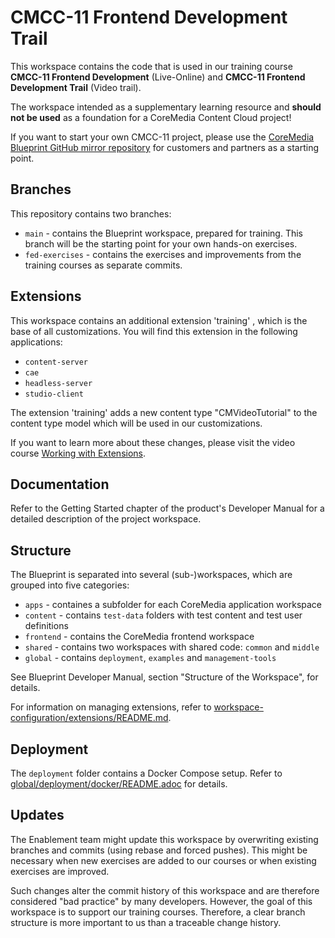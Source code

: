 # CMCC-11 Frontend Development Trail

This workspace contains the code that is used in our training course 
**CMCC-11 Frontend Development** (Live-Online) and 
**CMCC-11 Frontend Development Trail** (Video trail).

The workspace intended as a supplementary learning resource and 
**should not be used** as a foundation for a CoreMedia Content Cloud project!

If you want to start your own CMCC-11 project, please use the [CoreMedia Blueprint GitHub mirror repository](https://github.com/coremedia-contributions/coremedia-blueprints-workspace)
for customers and partners as a starting point.

## Branches

This repository contains two branches:

- `main` - contains the Blueprint workspace, prepared for training.
   This branch will be the starting point for your own hands-on exercises.
- `fed-exercises` - contains the exercises and improvements from the 
   training courses as separate commits.

## Extensions

This workspace contains an additional extension 'training' , which is the base of
all customizations. You will find this extension in the following applications:

- `content-server`
- `cae`
- `headless-server`
- `studio-client`

The extension 'training' adds a new content type "CMVideoTutorial" to the 
content type model which will be used in our customizations.

If you want to learn more about these changes, please visit the video course 
[Working with Extensions](https://enablement.coremedia.com/course/working-with-extensions).

## Documentation

Refer to the Getting Started chapter of the product's Developer Manual for a detailed description of the project workspace.

## Structure

The Blueprint is separated into several (sub-)workspaces, which are grouped into five categories:

* `apps` - containes a subfolder for each CoreMedia application workspace
* `content` - contains `test-data` folders with test content and test user definitions
* `frontend` - contains the CoreMedia frontend workspace
* `shared` - contains two workspaces with shared code: `common` and `middle`
* `global` - contains `deployment`, `examples` and `management-tools`

See Blueprint Developer Manual, section "Structure of the Workspace", for details.

For information on managing extensions, refer to [workspace-configuration/extensions/README.md](./workspace-configuration/extensions/README.md).

## Deployment

The `deployment` folder contains a Docker Compose setup. Refer to [global/deployment/docker/README.adoc](./global/deployment/docker/README.adoc) for details.

## Updates

The Enablement team might update this workspace by overwriting existing branches and commits
(using rebase and forced pushes). This might be necessary when new exercises are added to our courses 
or when existing exercises are improved.

Such changes alter the commit history of this workspace and are therefore considered "bad practice" 
by many developers. However, the goal of this workspace is to support our training courses. 
Therefore, a clear branch structure is more important to us than a traceable change history.  


